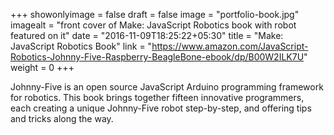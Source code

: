 +++
showonlyimage = false
draft = false
image = "portfolio-book.jpg"
imagealt = "front cover of Make: JavaScript Robotics book with robot featured on it"
date = "2016-11-09T18:25:22+05:30"
title = "Make: JavaScript Robotics Book"
link = "https://www.amazon.com/JavaScript-Robotics-Johnny-Five-Raspberry-BeagleBone-ebook/dp/B00W2ILK7U"
weight = 0
+++

Johnny-Five is an open source JavaScript Arduino programming framework for robotics. This book brings together fifteen innovative programmers, each creating a unique Johnny-Five robot step-by-step, and offering tips and tricks along the way. 
